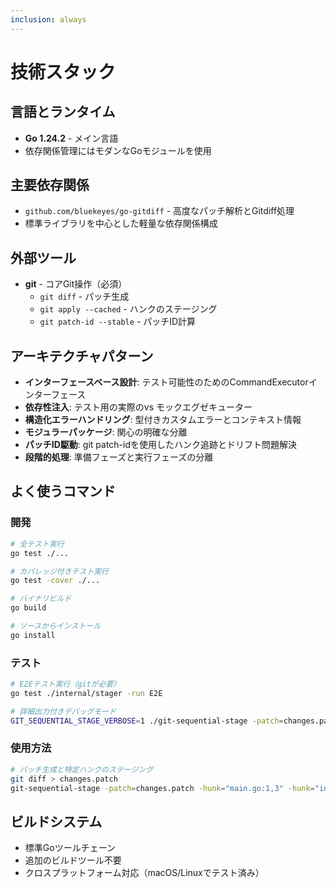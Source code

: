 ```yaml
---
inclusion: always
---
```


# 技術スタック

## 言語とランタイム
- **Go 1.24.2** - メイン言語
- 依存関係管理にはモダンなGoモジュールを使用

## 主要依存関係
- `github.com/bluekeyes/go-gitdiff` - 高度なパッチ解析とGitdiff処理
- 標準ライブラリを中心とした軽量な依存関係構成

## 外部ツール
- **git** - コアGit操作（必須）
  - `git diff` - パッチ生成
  - `git apply --cached` - ハンクのステージング
  - `git patch-id --stable` - パッチID計算

## アーキテクチャパターン
- **インターフェースベース設計**: テスト可能性のためのCommandExecutorインターフェース
- **依存性注入**: テスト用の実際のvs モックエグゼキューター
- **構造化エラーハンドリング**: 型付きカスタムエラーとコンテキスト情報
- **モジュラーパッケージ**: 関心の明確な分離
- **パッチID駆動**: git patch-idを使用したハンク追跡とドリフト問題解決
- **段階的処理**: 準備フェーズと実行フェーズの分離

## よく使うコマンド

### 開発
```bash
# 全テスト実行
go test ./...

# カバレッジ付きテスト実行
go test -cover ./...

# バイナリビルド
go build

# ソースからインストール
go install
```

### テスト
```bash
# E2Eテスト実行（gitが必要）
go test ./internal/stager -run E2E

# 詳細出力付きデバッグモード
GIT_SEQUENTIAL_STAGE_VERBOSE=1 ./git-sequential-stage -patch=changes.patch -hunk="file.go:1,3"
```

### 使用方法
```bash
# パッチ生成と特定ハンクのステージング
git diff > changes.patch
git-sequential-stage -patch=changes.patch -hunk="main.go:1,3" -hunk="internal/stager/stager.go:2,4,5"
```

## ビルドシステム
- 標準Goツールチェーン
- 追加のビルドツール不要
- クロスプラットフォーム対応（macOS/Linuxでテスト済み）